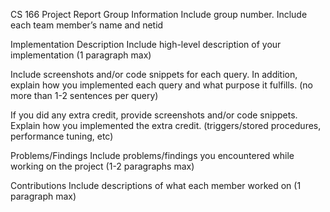 CS 166 Project Report
Group Information
Include group number.
Include each team member’s name and netid

Implementation Description
Include high-level description of your implementation (1 paragraph max)

Include screenshots and/or code snippets for each query. In addition, explain how you implemented each query and what purpose it fulfills. (no more than 1-2 sentences per query)

If you did any extra credit, provide screenshots and/or code snippets. Explain how you implemented the extra credit. (triggers/stored procedures, performance tuning, etc)	

Problems/Findings
Include problems/findings you encountered while working on the project (1-2 paragraphs max)

Contributions
Include descriptions of what each member worked on (1 paragraph max)
